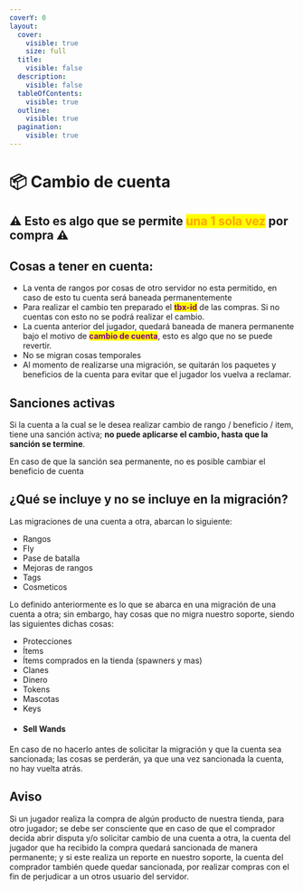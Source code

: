 ```yaml
---
coverY: 0
layout:
  cover:
    visible: true
    size: full
  title:
    visible: false
  description:
    visible: false
  tableOfContents:
    visible: true
  outline:
    visible: true
  pagination:
    visible: true
---
```


# 📦 Cambio de cuenta

## :warning: Esto es algo que se permite <mark style="color:orange;">**una 1 sola vez**</mark> por compra :warning:

## Cosas a tener en cuenta:

* La venta de rangos por cosas de otro servidor no esta permitido, en caso de esto tu cuenta será baneada permanentemente
* Para realizar el cambio ten preparado el <mark style="color:purple;">**tbx-id**</mark> de las compras. Si no cuentas con esto no se podrá realizar el cambio.
* La cuenta anterior del jugador, quedará baneada de manera permanente bajo el motivo de <mark style="color:purple;">**cambio de cuenta**</mark>, esto es algo que no se puede revertir.
* No se migran cosas temporales
* Al momento de realizarse una migración, se quitarán los paquetes y beneficios de la cuenta para evitar que el jugador los vuelva a reclamar.

## Sanciones activas

Si la cuenta a la cual se le desea realizar cambio de rango / beneficio / item, tiene una sanción activa; **no puede aplicarse el cambio, hasta que la sanción se termine**.

En caso de que la sanción sea permanente, no es posible cambiar el beneficio de cuenta

## ¿Qué se incluye y no se incluye en la migración?

Las migraciones de una cuenta a otra, abarcan lo siguiente:

* Rangos
* Fly
* Pase de batalla
* Mejoras de rangos
* Tags
* Cosmeticos

Lo definido anteriormente es lo que se abarca en una migración de una cuenta a otra; sin embargo, hay cosas que no migra nuestro soporte, siendo las siguientes dichas cosas:

* Protecciones
* Ítems&#x20;
* Ítems comprados en la tienda (spawners y mas)
* Clanes
* Dinero
* Tokens
* Mascotas
* Keys
* #### Sell Wands

En caso de no hacerlo antes de solicitar la migración y que la cuenta sea sancionada; las cosas se perderán, ya que una vez sancionada la cuenta, no hay vuelta atrás.

## Aviso

Si un jugador realiza la compra de algún producto de nuestra tienda, para otro jugador; se debe ser consciente que en caso de que el comprador decida abrir disputa y/o solicitar cambio de una cuenta a otra, la cuenta del jugador que ha recibido la compra quedará sancionada de manera permanente; y si este realiza un reporte en nuestro soporte, la cuenta del comprador también quede quedar sancionada, por realizar compras con el fin de perjudicar a un otros usuario del servidor.
